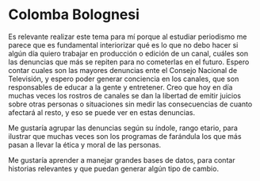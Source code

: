 # Colomba Bolognesi
Es relevante realizar este tema para mí porque al estudiar periodismo me parece que es fundamental interiorizar qué es lo que no debo hacer si algún día quiero trabajar en producción o edición de un canal, cuáles son las denuncias que más se repiten para no cometerlas en el futuro.  Espero contar cuales son las mayores denuncias ente el Consejo Nacional de Televisión, y espero poder generar conciencia en los canales, que son responsables de educar a la gente y entretener. Creo que hoy en día muchas veces los rostros de canales se dan la libertad de emitir juicios sobre otras personas o situaciones sin medir las consecuencias de cuanto afectará al resto, y eso se puede ver en estas denuncias. 

Me gustaría agrupar las denuncias según su índole, rango etario, para ilustrar que muchas veces son los programas de farándula los que más pasan a llevar la ética y moral de las personas.  

Me gustaría aprender a manejar grandes bases de datos, para contar historias relevantes y que puedan generar algún tipo de cambio. 